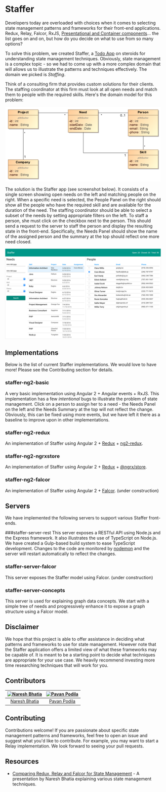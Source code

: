 Staffer
=======

Developers today are overloaded with choices when it comes to selecting state management patterns and frameworks for their front-end applications. Redux, Relay, Falcor, RxJS, [Presentational and Container components](https://medium.com/@dan_abramov/smart-and-dumb-components-7ca2f9a7c7d0)... the list goes on and on, but how do you decide on what to use from so many options?

To solve this problem, we created Staffer, a [Todo App](https://github.com/tastejs/todomvc) on steroids for understanding state management techniques. Obviously, state management is a complex topic - so we had to come up with a more complex domain that will allows us to illustrate the patterns and techniques effectively. The domain we picked is *Staffing*.

Think of a consulting firm that provides custom solutions for their clients. The staffing coordinator at this firm must look at all open needs and match them to people with the required skills. Here's the domain model for this problem:

<img src="domain-model/staffer-domain-model.png">

The solution is the Staffer app (see screenshot below). It consists of a single screen showing open needs on the left and matching people on the right. When a specific need is selected, the People Panel on the right should show all the people who have the required skill and are available for the duration of the need. The staffing coordinator should be able to select a subset of the needs by setting appropriate filters on the left. To staff a person, she must click on the checkbox next to the person. This should send a request to the server to staff the person and display the resulting state in the front-end. Specifically, the Needs Panel should show the name of the assigned person and the summary at the top should reflect one more need closed.

<img src="assets/screen-shot.png">

Implementations
---------------
Below is the list of current Staffer implementations. We would love to have more! Please see the Contributing section for details.

### staffer-ng2-basic
A very basic implementation using Angular 2 + Angular events + RxJS. This implementation has a few *intentional* bugs to illustrate the problem of state management. Click on a person to assign her to a need - the Needs Panel on the left and the Needs Summary at the top will not reflect the change. Obviously, this can be fixed using more events, but we have left it there as a baseline to improve upon in other implementations.

### staffer-ng2-redux
An implementation of Staffer using Angular 2 + [Redux](http://redux.js.org/) + [ng2-redux](https://github.com/angular-redux/ng2-redux).

### staffer-ng2-ngrxstore
An implementation of Staffer using Angular 2 + [Redux](http://redux.js.org/) + [@ngrx/store](https://github.com/ngrx/store).

### staffer-ng2-falcor
An implementation of Staffer using Angular 2 + [Falcor](http://netflix.github.io/falcor/). (under construction)

Servers
-------
We have implemented the following servers to support various Staffer front-ends.

###staffer-server-rest
This server exposes a RESTful API using Node.js and the Express framework. It also illustrates the use of TypeScript on Node.js. We have created a Gulp-based build system to ease TypeScript development. Changes to the code are monitored by [nodemon](https://github.com/remy/nodemon) and the server will restart automatically to reflect the changes.

### staffer-server-falcor
This server exposes the Staffer model using Falcor. (under construction)

### staffer-server-concepts
This server is used for explaining graph data concepts. We start with a simple tree of needs and progressively enhance it to expose a graph structure using a Falcor model.

Disclaimer
----------
We hope that this project is able to offer assistance in deciding what patterns and frameworks to use for state management. However note that the Staffer application offers a limited view of what these frameworks may be capable of. It is meant to be a starting point to decide what techniques are appropriate for your use case. We heavily recommend investing more time researching techniques that will work for you.

Contributors
------------
| [<img alt="Naresh Bhatia" src="https://avatars.githubusercontent.com/u/1220198?v=3&s=117" width="117">](https://github.com/nareshbhatia) | [<img alt="Pavan Podila" src="https://avatars.githubusercontent.com/u/156846?v=3&s=117" width="117">](https://github.com/pavanpodila) |
| :---: | :---: |
| [Naresh Bhatia](https://github.com/nareshbhatia) | [Pavan Podila](https://github.com/pavanpodila) |

Contributing
------------
Contributions welcome! If you are passionate about specific state management patterns and frameworks, feel free to open an issue and suggest what you'd like to contribute. For example, you may want to start a Relay implementation. We look forward to seeing your pull requests.

Resources
---------
- [Comparing Redux, Relay and Falcor for State Management](https://drive.google.com/file/d/0Bxd0x47hCRbTSnNpY0ZFV3dYMDQ/view?usp=sharing) - A presentation by Naresh Bhatia explaining various state management techniques.

